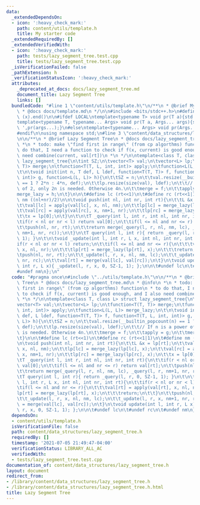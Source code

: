 ```yaml
---
data:
  _extendedDependsOn:
  - icon: ':heavy_check_mark:'
    path: content/utils/template.h
    title: My starter code
  _extendedRequiredBy: []
  _extendedVerifiedWith:
  - icon: ':heavy_check_mark:'
    path: tests/lazy_segment_tree.test.cpp
    title: tests/lazy_segment_tree.test.cpp
  _isVerificationFailed: false
  _pathExtension: h
  _verificationStatusIcon: ':heavy_check_mark:'
  attributes:
    _deprecated_at_docs: docs/lazy_segment_tree.md
    document_title: Lazy Segment Tree
    links: []
  bundledCode: "#line 1 \"content/utils/template.h\"\n/**\n * @brief My starter code\n\
    \ * @docs docs/template.md\n */\n\n#include <bits/stdc++.h>\n#define all(x) (x).begin(),\
    \ (x).end()\n\n#ifdef LOCAL\ntemplate<typename T> void pr(T a){std::cerr<<a<<std::endl;}\n\
    template<typename T, typename... Args> void pr(T a, Args... args){std::cerr<<a<<'\
    \ ',pr(args...);}\n#else\ntemplate<typename... Args> void pr(Args... args){}\n\
    #endif\n\nusing namespace std;\n#line 3 \"content/data_structures/lazy_segment_tree.h\"\
    \n\n/**\n * @brief Lazy Segment Tree\n * @docs docs/lazy_segment_tree.md\n * @info\n\
    \ *\n * todo: make \"find first in range\" (from cp algorthms) function\n * to\
    \ do that, I need a function to check if f(x, current) is good enough, and I also\
    \ need combine(current, val[rt])\n *\n */\n\ntemplate<class T, class L> struct\
    \ lazy_segment_tree{\n\tint SZ;\n\tvector<T> val;\n\tvector<L> lp;\n\tfunction<T(T,\
    \ T)> merge;\n\tfunction<T(T, L, int, int)> apply;\n\tfunction<L(L, L)> merge_lazy;\n\
    \t\n\tvoid init(int n, T def, L ldef, function<T(T, T)> f, function<T(T, L, int,\
    \ int)> g, function<L(L, L)> h){\n\t\tSZ = n;\n\t\tval.resize(__builtin_popcount(n)\
    \ == 1 ? 2*n : 4*n, def);\n\t\tlp.resize(size(val), ldef);\n\t\t// If n is a power\
    \ of 2, only 2n is needed. Otherwise 4n.\n\t\tmerge = f;\n\t\tapply = g;\n\t\t\
    merge_lazy = h;\n\t}\n\n\t#define lc (rt<<1)\n\t#define rc (rt<<1|1)\n\t#define\
    \ nm ((nl+nr)/2)\n\n\tvoid push(int nl, int nr, int rt){\n\t\tL &x = lp[rt];\n\
    \t\tval[lc] = apply(val[lc], x, nl, nm);\n\t\tlp[lc] = merge_lazy(lp[lc], x);\n\
    \t\tval[rc] = apply(val[rc], x, nm+1, nr);\n\t\tlp[rc] = merge_lazy(lp[rc], x);\n\
    \t\tx = lp[0];\n\t}\n\t\n\tT _query(int l, int r, int nl, int nr, int rt){\n\t\
    \tif(r < nl or nr < l) return val[0];\n\t\tif(l <= nl and nr <= r) return val[rt];\n\
    \t\tpush(nl, nr, rt);\n\t\treturn merge(_query(l, r, nl, nm, lc), _query(l, r,\
    \ nm+1, nr, rc));\n\t}\n\tT query(int l, int r){ return _query(l, r, 0, SZ-1,\
    \ 1); }\n\t\n\tvoid _update(int l, int r, L x, int nl, int nr, int rt){\n\t\t\
    if(r < nl or nr < l) return;\n\t\tif(l <= nl and nr <= r){\n\t\t\tval[rt] = apply(val[rt],\
    \ x, nl, nr);\n\t\t\tlp[rt] = merge_lazy(lp[rt], x);\n\t\t\treturn;\n\t\t}\n\t\
    \tpush(nl, nr, rt);\n\t\t_update(l, r, x, nl, nm, lc);\n\t\t_update(l, r, x, nm+1,\
    \ nr, rc);\n\t\tval[rt] = merge(val[lc], val[rc]);\n\t}\n\tvoid update(int l,\
    \ int r, L x){ _update(l, r, x, 0, SZ-1, 1); };\n\n\t#undef lc\n\t#undef rc\n\t\
    #undef nm\n};\n"
  code: "#pragma once\n#include \"../utils/template.h\"\n\n/**\n * @brief Lazy Segment\
    \ Tree\n * @docs docs/lazy_segment_tree.md\n * @info\n *\n * todo: make \"find\
    \ first in range\" (from cp algorthms) function\n * to do that, I need a function\
    \ to check if f(x, current) is good enough, and I also need combine(current, val[rt])\n\
    \ *\n */\n\ntemplate<class T, class L> struct lazy_segment_tree{\n\tint SZ;\n\t\
    vector<T> val;\n\tvector<L> lp;\n\tfunction<T(T, T)> merge;\n\tfunction<T(T, L,\
    \ int, int)> apply;\n\tfunction<L(L, L)> merge_lazy;\n\t\n\tvoid init(int n, T\
    \ def, L ldef, function<T(T, T)> f, function<T(T, L, int, int)> g, function<L(L,\
    \ L)> h){\n\t\tSZ = n;\n\t\tval.resize(__builtin_popcount(n) == 1 ? 2*n : 4*n,\
    \ def);\n\t\tlp.resize(size(val), ldef);\n\t\t// If n is a power of 2, only 2n\
    \ is needed. Otherwise 4n.\n\t\tmerge = f;\n\t\tapply = g;\n\t\tmerge_lazy = h;\n\
    \t}\n\n\t#define lc (rt<<1)\n\t#define rc (rt<<1|1)\n\t#define nm ((nl+nr)/2)\n\
    \n\tvoid push(int nl, int nr, int rt){\n\t\tL &x = lp[rt];\n\t\tval[lc] = apply(val[lc],\
    \ x, nl, nm);\n\t\tlp[lc] = merge_lazy(lp[lc], x);\n\t\tval[rc] = apply(val[rc],\
    \ x, nm+1, nr);\n\t\tlp[rc] = merge_lazy(lp[rc], x);\n\t\tx = lp[0];\n\t}\n\t\n\
    \tT _query(int l, int r, int nl, int nr, int rt){\n\t\tif(r < nl or nr < l) return\
    \ val[0];\n\t\tif(l <= nl and nr <= r) return val[rt];\n\t\tpush(nl, nr, rt);\n\
    \t\treturn merge(_query(l, r, nl, nm, lc), _query(l, r, nm+1, nr, rc));\n\t}\n\
    \tT query(int l, int r){ return _query(l, r, 0, SZ-1, 1); }\n\t\n\tvoid _update(int\
    \ l, int r, L x, int nl, int nr, int rt){\n\t\tif(r < nl or nr < l) return;\n\t\
    \tif(l <= nl and nr <= r){\n\t\t\tval[rt] = apply(val[rt], x, nl, nr);\n\t\t\t\
    lp[rt] = merge_lazy(lp[rt], x);\n\t\t\treturn;\n\t\t}\n\t\tpush(nl, nr, rt);\n\
    \t\t_update(l, r, x, nl, nm, lc);\n\t\t_update(l, r, x, nm+1, nr, rc);\n\t\tval[rt]\
    \ = merge(val[lc], val[rc]);\n\t}\n\tvoid update(int l, int r, L x){ _update(l,\
    \ r, x, 0, SZ-1, 1); };\n\n\t#undef lc\n\t#undef rc\n\t#undef nm\n};"
  dependsOn:
  - content/utils/template.h
  isVerificationFile: false
  path: content/data_structures/lazy_segment_tree.h
  requiredBy: []
  timestamp: '2021-07-05 21:49:47-04:00'
  verificationStatus: LIBRARY_ALL_AC
  verifiedWith:
  - tests/lazy_segment_tree.test.cpp
documentation_of: content/data_structures/lazy_segment_tree.h
layout: document
redirect_from:
- /library/content/data_structures/lazy_segment_tree.h
- /library/content/data_structures/lazy_segment_tree.h.html
title: Lazy Segment Tree
---
```

